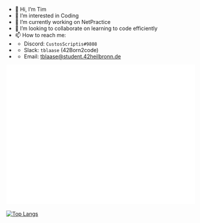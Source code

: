 - 👋 Hi, I’m Tim
- 👀 I’m interested in Coding
- 🌱 I’m currently working on NetPractice
- 💞️ I’m looking to collaborate on learning to code efficiently
- 📫 How to reach me:
- - Discord: `CustosScriptis#9808`
- - Slack: `tblaase` (42Born2code)
- - Email: tblaase@student.42heilbronn.de

<!---[![Tim's GitHub stats](https://github-readme-stats.vercel.app/api?username=tblaase&theme=dark&count_private=true)](https://github.com/anuraghazra/github-readme-stats)<br>--->
<!---[![42 Profile Card](https://1337-readme.vercel.app/api/profile?cursus=42cursus&dark=true&email=hide&leet_logo=hide&login=tblaase)](https://profile.intra.42.fr/users/tblaase)--->
![Metrics](https://github.com/tblaase/tblaase/blob/main/github-metrics.svg)

[![Top Langs](https://github-readme-stats.vercel.app/api/top-langs/?username=tblaase&theme=dark&count_private=true)](https://github.com/anuraghazra/github-readme-stats)<br>
